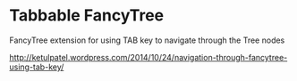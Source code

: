 Tabbable FancyTree
===============

FancyTree extension for using TAB key to navigate through the Tree nodes

http://ketulpatel.wordpress.com/2014/10/24/navigation-through-fancytree-using-tab-key/
